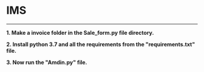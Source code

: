 # IMS
--------
**1. Make a invoice folder in the Sale_form.py file directory.**

**2. Install python 3.7 and all the requirements from the "requirements.txt" file.**

**3. Now run the "Amdin.py" file.**
